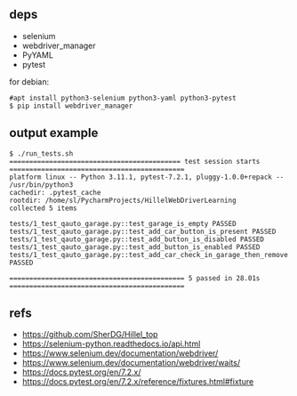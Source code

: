 ## deps

* selenium
* webdriver_manager
* PyYAML
* pytest

for debian:
```
#apt install python3-selenium python3-yaml python3-pytest
$ pip install webdriver_manager
```

## output example

```
$ ./run_tests.sh
=========================================== test session starts ============================================
platform linux -- Python 3.11.1, pytest-7.2.1, pluggy-1.0.0+repack -- /usr/bin/python3
cachedir: .pytest_cache
rootdir: /home/sl/PycharmProjects/HillelWebDriverLearning
collected 5 items

tests/1_test_qauto_garage.py::test_garage_is_empty PASSED
tests/1_test_qauto_garage.py::test_add_car_button_is_present PASSED
tests/1_test_qauto_garage.py::test_add_button_is_disabled PASSED
tests/1_test_qauto_garage.py::test_add_button_is_enabled PASSED
tests/1_test_qauto_garage.py::test_add_car_check_in_garage_then_remove PASSED

============================================ 5 passed in 28.01s ============================================
```


## refs

* https://github.com/SherDG/Hillel_top
* https://selenium-python.readthedocs.io/api.html
* https://www.selenium.dev/documentation/webdriver/
* https://www.selenium.dev/documentation/webdriver/waits/
* https://docs.pytest.org/en/7.2.x/
* https://docs.pytest.org/en/7.2.x/reference/fixtures.html#fixture
